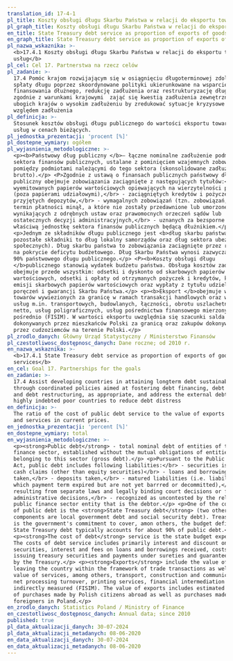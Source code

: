 ```yaml
---
translation_id: 17-4-1
pl_title: Koszty obsługi długu Skarbu Państwa w relacji do eksportu towarów i usług
pl_graph_title: Koszty obsługi długu Skarbu Państwa w relacji do eksportu towarów i usług
en_title: State Treasury debt service as proportion of exports of goods and services
en_graph_title: State Treasury debt service as proportion of exports of goods and services
pl_nazwa_wskaznika: >-
  <b>17.4.1 Koszty obsługi długu Skarbu Państwa w relacji do eksportu towarów i
  usług</b>
pl_cel: Cel 17. Partnerstwa na rzecz celów
pl_zadanie: >-
  17.4 Pomóc krajom rozwijającym się w osiągnięciu długoterminowej zdolności do
  spłaty długu poprzez skoordynowane polityki ukierunkowane na wsparcie
  finansowania dłużnego, redukcję zadłużenia oraz restrukturyzację długu,
  zgodnie z warunkami krajowymi  zająć się kwestią zadłużenia zewnętrznego
  ubogich krajów o wysokim zadłużeniu by zredukować sytuacje kryzysowe pod
  względem zadłużenia
pl_definicja: >-
  Stosunek kosztów obsługi długu publicznego do wartości eksportu towarów i
  usług w cenach bieżących.
pl_jednostka_prezentacji: 'procent [%]'
pl_dostepne_wymiary: ogółem
pl_wyjasnienia_metodologiczne: >-
  <p><b>Państwowy dług publiczny </b>– łączne nominalne zadłużenie podmiotów
  sektora finansów publicznych, ustalane z pominięciem wzajemnych zobowiązań
  pomiędzy podmiotami należącymi do tego sektora (skonsolidowane zadłużenie
  brutto).</p> <P>Zgodnie z ustawą o finansach publicznych państwowy dług
  publiczny obejmuje zobowiązania zaciągnięte z następujących tytułów:</br> -
  wyemitowanych papierów wartościowych opiewających na wierzytelności pieniężne
  (poza papierami udziałowymi),</br> - zaciągniętych kredytów i pożyczek,</br> -
  przyjętych depozytów,</br> - wymagalnych zobowiązań (tzn. zobowiązań, których
  termin płatności minął, a które nie zostały przedawnione lub umorzone),</br> -
  wynikających z odrębnych ustaw oraz prawomocnych orzeczeń sądów lub
  ostatecznych decyzji administracyjnych,</br> - uznanych za bezsporne przez
  właściwą jednostkę sektora finansów publicznych będącą dłużnikiem.</p>
  <p>Jednym ze składników długu publicznego jest <b>dług skarbu państwa </b>(dwa
  pozostałe składniki to dług lokalny samorządów oraz dług sektora ubezpieczeń
  społecznych). Dług skarbu państwa to zobowiązania zaciągnięte przez rząd m.in.
  na pokrycie deficytu budżetowego. Dług Skarbu Państwa wynosi zazwyczaj około
  90% państwowego długu publicznego.</p> <P><b>Koszty obsługi długu
  </b>publicznego stanowią wydatek budżetu państwa. Obsługa kosztów zadłużenia
  obejmuje przede wszystkim: odsetki i dyskonto od skarbowych papierów
  wartościowych, odsetki i opłaty od otrzymanych pożyczek i kredytów, koszty
  emisji skarbowych papierów wartościowych oraz wypłaty z tytułu udzielonych
  poręczeń i gwarancji Skarbu Państwa.</p> <p><b>Eksport </b>obejmuje wartość
  towarów wywiezionych za granicę w ramach transakcji handlowych oraz wartość
  usług m.in. transportowych, budowlanych, łączności, obrotu uszlachetniającego
  netto, usług poligraficznych, usług pośrednictwa finansowego mierzonych
  pośrednio (FISIM). W wartości eksportu uwzględnia się szacunki salda zakupów
  dokonywanych przez mieszkańców Polski za granicą oraz zakupów dokonywanych
  przez cudzoziemców na terenie Polski.</p>
pl_zrodlo_danych: Główny Urząd Statystyczny / Ministerstwo Finansów
pl_czestotliwosc_dostępnosc_danych: Dane roczne; od 2010 r.
en_nazwa_wskaznika: >-
  <b>17.4.1 State Treasury debt service as proportion of exports of goods and
  services</b>
en_cel: Goal 17. Partnerships for the goals
en_zadanie: >-
  17.4 Assist developing countries in attaining longterm debt sustainability
  through coordinated policies aimed at fostering debt financing, debt relief
  and debt restructuring, as appropriate, and address the external debt of
  highly indebted poor countries to reduce debt distress
en_definicja: >-
  The ratio of the cost of public debt service to the value of exports of goods
  and services in current prices.
en_jednostka_prezentacji: 'percent [%]'
en_dostepne_wymiary: total
en_wyjasnienia_metodologiczne: >-
  <p><strong>Public debt</strong> - total nominal debt of entities of the public
  finance sector, established without the mutual obligations of entities
  belonging to this sector (gross debt).</p> <p>Pursuant to the Public Finance
  Act, public debt includes following liabilities:</br> - securities issued for
  cash claims (other than equity securities)</br> - loans and borrowings
  taken,</br> - deposits taken,</br> - matured liabilities (i.e. liabilities
  which payment term expired but are not yet barrred or decommitted),</br> -
  resulting from separate laws and legally binding court decisions or final
  administrative decisions,</br> - recognized as uncontested by the relevant
  public finance sector entity that is the debtor.</p> <p>One of the components
  of public debt is the <strong>State Treasury debt</strong> (two other
  components are local government debt and social security debt). Treasury debt
  is the government's commitment to cover, amon others, the budget deficit.
  State Treasury debt typically accounts for about 90% of public debt.</p>
  <p><strong>The cost of debt</strong> service is the state budget expenditure.
  The costs of debt service includes primarily interest and discount on treasury
  securities, interest and fees on loans and borrowings received, costs of
  issuing treasury securities and payments under sureties and guarantees granted
  by the Treasury.</p> <p><strong>Exports</strong> include the value of goods
  leaving the country within the framework of trade transactions as well as the
  value of services, among others, transport, construction and communications,
  net processing turnover, printing services, financial intermediation services
  indirectly measured (FISIM). The value of exports includes estimated balance
  of purchases made by Polish citizens abroad as well as purchases made by
  foreigners in Poland.</p>
en_zrodlo_danych: Statistics Poland / Ministry of Finance
en_czestotliwosc_dostępnosc_danych: Annual data; since 2010
published: true
pl_data_aktualizacji_danych: 30-07-2024
pl_data_aktualizacji_metadanych: 08-06-2020
en_data_aktualizacji_danych: 30-07-2024
en_data_aktualizacji_metadanych: 08-06-2020
---
```

